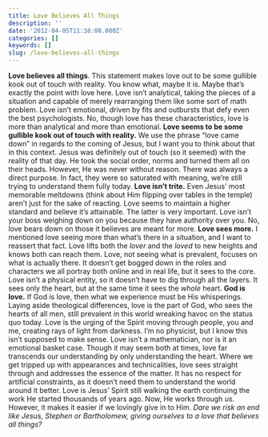 ```yaml
---
title: Love Believes All Things
description: ''
date: '2012-04-05T11:38:08.000Z'
categories: []
keywords: []
slug: /love-believes-all-things
---
```

**Love believes all things**. This statement makes love out to be some gullible kook out of touch with reality. You know what, maybe it is. Maybe that’s exactly the point with love here. Love isn’t analytical, taking the pieces of a situation and capable of merely rearranging them like some sort of math problem. Love isn’t emotional, driven by fits and outbursts that defy even the best psychologists. No, though love has these characteristics, love is more than analytical and more than emotional.
**Love seems to be some gullible kook out of touch with reality.** We use the phrase “love came down” in regards to the coming of Jesus, but I want you to think about that in this context. Jesus was definitely out of touch (so it seemed) with the reality of that day. He took the social order, norms and turned them all on their heads. However, He was never without reason. There was always a direct purpose. In fact, they were so saturated with meaning, we’re still trying to understand them fully today.
**Love isn’t trite.** Even Jesus’ most memorable meltdowns (think about Him flipping over tables in the temple) aren’t just for the sake of reacting. Love seems to maintain a higher standard and believe it’s attainable. The latter is very important. Love isn’t your boss weighing down on you because they have authority over you. No, love bears down on those it believes are meant for more.
**Love sees more.** I mentioned love seeing more than what’s there in a situation, and I want to reassert that fact. Love lifts both the _lover_ and the _loved_ to new heights and knows both can reach them. Love, not seeing what is prevalent, focuses on what is actually there. It doesn’t get bogged down in the roles and characters we all portray both online and in real life, but it sees to the core. Love isn’t a physical entity, so it doesn’t have to dig through all the layers. It sees only the heart, but at the same time it sees the _whole_ heart.
**God is love.** If God is love, then what we experience must be His whisperings. Laying aside theological differences, love is the part of God, who sees the hearts of all men, still prevalent in this world wreaking havoc on the status quo today. Love is the urging of the Spirit moving through people, you and me, creating rays of light from darkness. I’m no physicist, but I know this isn’t supposed to make sense.
Love isn’t a mathematician, nor is it an emotional basket case. Though it may seem both at times, love far transcends our understanding by only understanding the heart. Where we get tripped up with appearances and technicalities, love sees straight through and addresses the essence of the matter. It has no respect for artificial constraints, as it doesn’t need them to understand the world around it better. Love is Jesus’ Spirit still walking the earth continuing the work He started thousands of years ago. Now, He works through _us_. However, it makes it easier if we lovingly give in to Him. _Dare we risk an end like Jesus, Stephen or Bartholomew, giving ourselves to a love that believes all things?_
